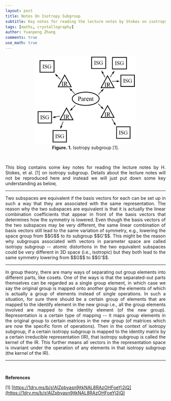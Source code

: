 ```yaml
---
layout: post
title: Notes On Isotropy Subgroup
subtitle: Key notes for reading the lecture notes by Stokes on isotropy subgroup
tags: [maths, crystallography]
author: Yuanpeng Zhang
comments: true
use_math: true
---
```


<p align='center'>
<img src="/assets/img/posts/isodistort.png"
   style="border:none;"
   alt="iso_subg"
   title="iso_subg" />
<br />
<b>Figure. 1.</b> Isotropy subgroup [1].
</p>

<p align='center'>
<br />
</p>

<p style='text-align: justify'>
This blog contains some key notes for reading the lecture notes by H. Stokes, et al. [1] on isotropy subgroup. Details about the lecture notes will not be reproduced here and instead we will just put down some key understanding as below,
</p>

---

<p style='text-align: justify'>
Two subspaces are equivalent if the basis vectors for each can be set up in such a way that they are associated with the same representation. The reason why the two subspaces are equivalent is that it is actually the linear combination coefficients that appear in front of the basis vectors that determines how the symmetry is lowered. Even though the basis vectors of the two subspaces may be very different, the same linear combination of basis vectors still lead to the same variation of symmetry, e.g., lowering the space group from $$G$$ to its subgroup $$G'$$. This might be the reason why subgroups associated with vectors in parameter space are called isotropy subgroup -- atomic distortions in the two equivalent subspaces could be very different in 3D space (i.e., isotropic) but they both lead to the same symmetry lowering from $$G$$ to $$G'$$.
</p>

---

<p style='text-align: justify'>
In group theory, there are many ways of separating out group elements into different parts, like cosets. One of the ways is that the separated-out parts themselves can be regarded as a single group element, in which case we say the original group is mapped onto another group the elements of which is actually a group of elements instead of single operations. In such a situation, for sure there should be a certain group of elements that are mapped to the identify element in the new group i.e., all the group elements involved are mapped to the identity element (of the new group). Representation is a certain type of mapping -- it maps group elements in the original group to certain matrices in the new group (of matrices which are now the specific form of operations). Then in the context of isotropy subgroup, if a certain isotropy subgroup is mapped to the identity matrix by a certain irreducible representation (IR), that isotropy subgroup is called the kernel of the IR. This further means all vectors in the representation space is invariant under the operation of any elements in that isotropy subgroup (the kernel of the IR).
</p>

---

<br />

<b>References</b>

[1] [https://1drv.ms/b/s!AlZpbyasn9jtkNAL8RAzOHFoeYj2iQ](https://1drv.ms/b/s!AlZpbyasn9jtkNAL8RAzOHFoeYj2iQ)
